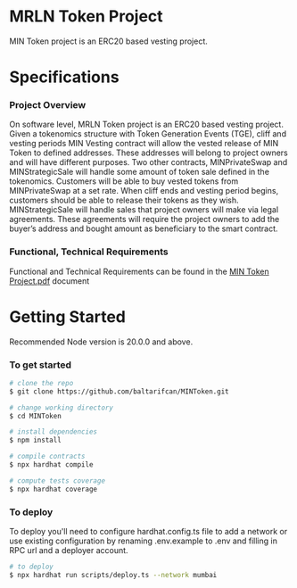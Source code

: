 # MRLN Token Project

MIN Token project is an ERC20 based vesting project.

# Specifications

### Project Overview

On software level, MRLN Token project is an ERC20 based vesting project. Given a tokenomics structure with Token Generation Events (TGE), cliff and vesting periods MIN Vesting contract will allow the vested release of MIN Token to defined addresses. These addresses will belong to project owners and will have different purposes. Two other contracts, MINPrivateSwap and MINStrategicSale will handle some amount of token sale defined in the tokenomics. Customers will be able to buy vested tokens from MINPrivateSwap at a set rate. When cliff ends and vesting period begins, customers should be able to release their tokens as they wish. MINStrategicSale will handle sales that project owners will make via legal agreements. These agreements will require the project owners to add the buyer’s address and bought amount as beneficiary to the smart contract.

### Functional, Technical Requirements

Functional and Technical Requirements can be found in the [MIN Token Project.pdf](./docs/MIN%20Token%20Project.pdf) document

# Getting Started

Recommended Node version is 20.0.0 and above.

### To get started

```bash
# clone the repo
$ git clone https://github.com/baltarifcan/MINToken.git

# change working directory
$ cd MINToken

# install dependencies
$ npm install

# compile contracts
$ npx hardhat compile

# compute tests coverage
$ npx hardhat coverage


```

### To deploy

To deploy you'll need to configure hardhat.config.ts file to add a network or use existing configuration by renaming .env.example to .env and filling in RPC url and a deployer account.

```bash
# to deploy
$ npx hardhat run scripts/deploy.ts --network mumbai

```
